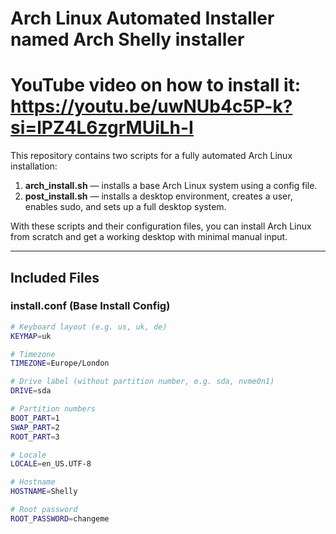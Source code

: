 # Arch Linux Automated Installer named Arch Shelly installer

# YouTube video on how to install it: https://youtu.be/uwNUb4c5P-k?si=lPZ4L6zgrMUiLh-I

This repository contains two scripts for a fully automated Arch Linux installation:

1. **arch_install.sh** — installs a base Arch Linux system using a config file.
2. **post_install.sh** — installs a desktop environment, creates a user, enables sudo, and sets up a full desktop system.

With these scripts and their configuration files, you can install Arch Linux from scratch and get a working desktop with minimal manual input.

---

## Included Files

### install.conf (Base Install Config)
```bash
# Keyboard layout (e.g. us, uk, de)
KEYMAP=uk

# Timezone
TIMEZONE=Europe/London

# Drive label (without partition number, e.g. sda, nvme0n1)
DRIVE=sda

# Partition numbers
BOOT_PART=1
SWAP_PART=2
ROOT_PART=3

# Locale
LOCALE=en_US.UTF-8

# Hostname
HOSTNAME=Shelly

# Root password
ROOT_PASSWORD=changeme
